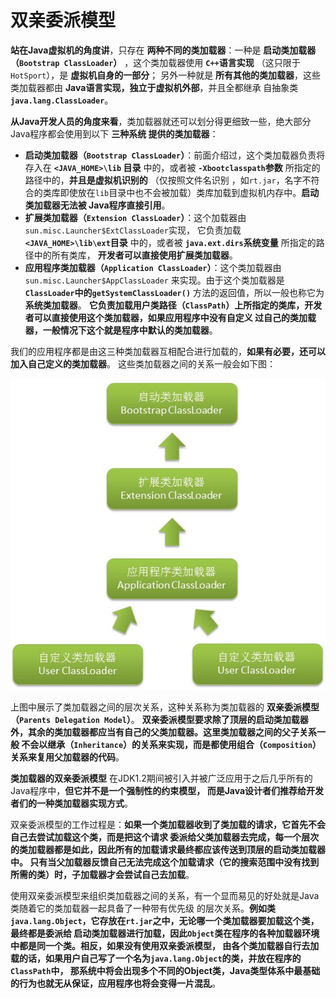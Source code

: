 双亲委派模型
================================================================================
**站在Java虚拟机的角度讲**，只存在 **两种不同的类加载器**：一种是 **启动类加载器（`Bootstrap ClassLoader`）**
，这个类加载器使用 **`C++`语言实现** （这只限于`HotSport`），是 **虚拟机自身的一部分**；
另外一种就是 **所有其他的类加载器**，这些类加载器都由 **Java语言实现，独立于虚拟机外部**，并且全都继承
自抽象类 **`java.lang.ClassLoader`**。

**从Java开发人员的角度来看**，类加载器就还可以划分得更细致一些，绝大部分Java程序都会使用到以下 **三种系统
提供的类加载器**：
+ **启动类加载器（`Bootstrap ClassLoader`）**：前面介绍过，这个类加载器负责将存入在 **`<JAVA_HOME>\lib`
目录** 中的，或者被 **`-Xbootclasspath`参数** 所指定的路径中的，**并且是虚拟机识别的** （仅按照文件名识别
，如`rt.jar`，名字不符合的类库即使放在`lib`目录中也不会被加载）类库加载到虚拟机内存中。**启动类加载器无法被
Java程序直接引用**。
+ **扩展类加载器（`Extension ClassLoader`）**：这个加载器由`sun.misc.Launcher$ExtClassLoader`实现，
它负责加载 **`<JAVA_HOME>\lib\ext`目录** 中的，或者被 **`java.ext.dirs`系统变量** 所指定的路径中的所有类库，
**开发者可以直接使用扩展类加载器**。
+ **应用程序类加载器（`Application ClassLoader`）**：这个类加载器由`sun.misc.Launcher$AppClassLoader`
来实现。由于这个类加载器是 **`ClassLoader`中的`getSystemClassLoader()`** 方法的返回值，所以一般也称它为 **系统类加载器**。
**它负责加载用户类路径（`ClassPath`）上所指定的类库，开发者可以直接使用这个类加载器，如果应用程序中没有自定义
过自己的类加载器，一般情况下这个就是程序中默认的类加载器**。

我们的应用程序都是由这三种类加载器互相配合进行加载的，**如果有必要，还可以加入自己定义的类加载器**。
这些类加载器之间的关系一般会如下图：

![类加载器之间的关系](img/p1.jpeg)

上图中展示了类加载器之间的层次关系，这种关系称为类加载器的 **双亲委派模型（`Parents Delegation Model`）**。
**双亲委派模型要求除了顶层的启动类加载器外，其余的类加载器都应当有自己的父类加载器。这里类加载器之间的父子关系一般
不会以继承（`Inheritance`）的关系来实现，而是都使用组合（`Composition`）关系来复用父加载器的代码**。

**类加载器的双亲委派模型** 在JDK1.2期间被引入并被广泛应用于之后几乎所有的Java程序中，**但它并不是一个强制性的约束模型，
而是Java设计者们推荐给开发者们的一种类加载器实现方式**。

双亲委派模型的工作过程是：**如果一个类加载器收到了类加载的请求，它首先不会自己去尝试加载这个类，而是把这个请求
委派给父类加载器去完成，每一个层次的类加载器都是如此，因此所有的加载请求最终都应该传送到顶层的启动类加载器中。
只有当父加载器反馈自己无法完成这个加载请求（它的搜索范围中没有找到所需的类）时，子加载器才会尝试自己去加载**。

使用双亲委派模型来组织类加载器之间的关系，有一个显而易见的好处就是Java类随着它的类加载器一起具备了一种带有优先级
的层次关系。**例如类`java.lang.Object`，它存放在`rt.jar`之中，无论哪一个类加载器要加载这个类，最终都是委派给
启动类加载器进行加载，因此`Object`类在程序的各种加载器环境中都是同一个类。相反，如果没有使用双亲委派模型，
由各个类加载器自行去加载的话，如果用户自己写了一个名为`java.lang.Object`的类，并放在程序的`ClassPath`中，
那系统中将会出现多个不同的Object类，Java类型体系中最基础的行为也就无从保证，应用程序也将会变得一片混乱**。









